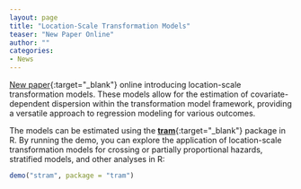 ```yaml
---
layout: page
title: "Location-Scale Transformation Models"
teaser: "New Paper Online"
author: ""
categories:
- News 
---
```


[New paper](https://doi.org/10.1080/00031305.2023.2203177){:target="_blank"}
online introducing location-scale transformation models.  These models
allow for the estimation of covariate-dependent dispersion within the
transformation model framework, providing a versatile approach to regression
modeling for various outcomes.

The models can be estimated using the
[**tram**](https://CRAN.R-project.org/package=tram){:target="_blank"}
package in R.  By running the demo, you can explore the application of
location-scale transformation models for crossing or partially proportional
hazards, stratified models, and other analyses in R:

```r
demo("stram", package = "tram")
```